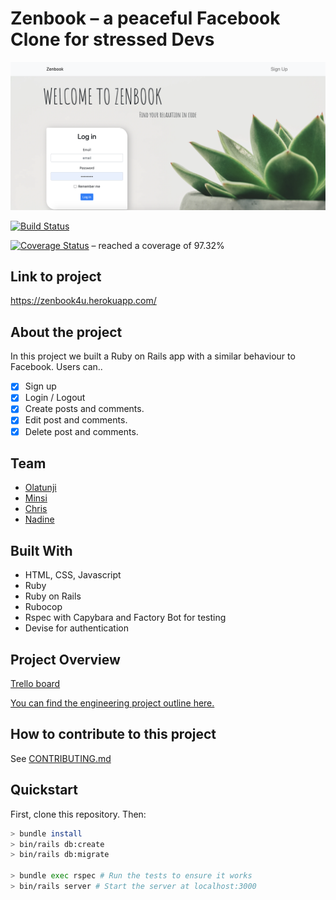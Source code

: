 # Zenbook – a peaceful Facebook Clone for stressed Devs

![](screenshot.png)

[![Build Status](https://travis-ci.com/minsiyang/acebook-TeamNameComingSoon-rails.svg?branch=master)](https://travis-ci.com/minsiyang/acebook-TeamNameComingSoon-rails)

[![Coverage Status](https://coveralls.io/repos/github/minsiyang/acebook-TeamNameComingSoon-rails/badge.svg?branch=master)](https://coveralls.io/github/minsiyang/acebook-TeamNameComingSoon-rails?branch=master) – reached a coverage of 97.32%

## Link to project 

https://zenbook4u.herokuapp.com/

## About the project

In this project we built a Ruby on Rails app with a similar behaviour to Facebook. Users can..

- [x] Sign up
- [x] Login / Logout 
- [x] Create posts and comments.
- [x] Edit post and comments.
- [x] Delete post and comments.

## Team

- [Olatunji](https://github.com/ooduola?tab=repositories)
- [Minsi](https://github.com/minsiyang)
- [Chris](https://github.com/ChrisCooney05)
- [Nadine](https://github.com/nadinedelia)


## Built With
- HTML, CSS, Javascript
- Ruby
- Ruby on Rails
- Rubocop
- Rspec with Capybara and Factory Bot for testing
- Devise for authentication

## Project Overview 

[Trello board](https://trello.com/b/xrhvWkLN/acebook-tncs)

[You can find the engineering project outline here.](https://github.com/makersacademy/course/tree/master/engineering_projects/rails)


## How to contribute to this project
See [CONTRIBUTING.md](CONTRIBUTING.md)

## Quickstart

First, clone this repository. Then:

```bash
> bundle install
> bin/rails db:create
> bin/rails db:migrate

> bundle exec rspec # Run the tests to ensure it works
> bin/rails server # Start the server at localhost:3000
```
